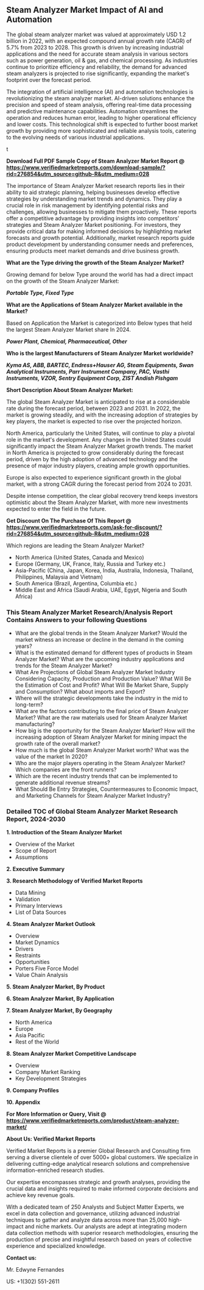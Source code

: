 <h2>Steam Analyzer Market Impact of AI and Automation</h2><p>The global steam analyzer market was valued at approximately USD 1.2 billion in 2022, with an expected compound annual growth rate (CAGR) of 5.7% from 2023 to 2028. This growth is driven by increasing industrial applications and the need for accurate steam analysis in various sectors such as power generation, oil & gas, and chemical processing. As industries continue to prioritize efficiency and reliability, the demand for advanced steam analyzers is projected to rise significantly, expanding the market's footprint over the forecast period.</p><p>The integration of artificial intelligence (AI) and automation technologies is revolutionizing the steam analyzer market. AI-driven solutions enhance the precision and speed of steam analysis, offering real-time data processing and predictive maintenance capabilities. Automation streamlines the operation and reduces human error, leading to higher operational efficiency and lower costs. This technological shift is expected to further boost market growth by providing more sophisticated and reliable analysis tools, catering to the evolving needs of various industrial applications.</p>t</p><p id="" class=""><strong>Download Full PDF Sample Copy of Steam Analyzer Market Report @ <a href="https://www.verifiedmarketreports.com/download-sample/?rid=276854&utm_source=github-R&utm_medium=028" target="_blank">https://www.verifiedmarketreports.com/download-sample/?rid=276854&utm_source=github-R&utm_medium=028</a></strong></p><p>The importance of&nbsp;Steam Analyzer Market research reports lies in their ability to aid strategic planning, helping businesses develop effective strategies by understanding market trends and dynamics. They play a crucial role in risk management by identifying potential risks and challenges, allowing businesses to mitigate them proactively. These reports offer a competitive advantage by providing insights into competitors' strategies and Steam Analyzer Market positioning. For investors, they provide critical data for making informed decisions by highlighting market forecasts and growth potential. Additionally, market research reports guide product development by understanding consumer needs and preferences, ensuring products meet market demands and drive business growth.</p><p><strong>What are the&nbsp;Type driving the growth of the Steam Analyzer Market?</strong></p><p id="" class="">Growing demand for below Type around the world has had a direct impact on the growth of the Steam Analyzer Market:</p><em><strong>Portable Type, Fixed Type</strong></em></p><strong>What are the&nbsp;Applications&nbsp;of Steam Analyzer Market available in the Market?</strong></p><p id="" class="">Based on Application the Market is categorized into Below types that held the largest Steam Analyzer Market share In 2024.</p><em><strong>Power Plant, Chemical, Pharmaceutical, Other</strong></em></p><strong>Who is the largest Manufacturers of Steam Analyzer Market worldwide?</strong></p><p><em><strong>Kyma AS, ABB, BARTEC, Endress+Hauser AG, Steam Equipments, Swan Analytical Instruments, Parr Instrument Company, PAC, Vasthi Instruments, VZOR, Sentry Equipment Corp, ZIST Andish Pishgam</strong></em></p><p id="" class=""><strong>Short Description About Steam Analyzer Market:</strong></p><p>The global Steam Analyzer Market is anticipated to rise at a considerable rate during the forecast period, between 2023 and 2031. In 2022, the market is growing steadily, and with the increasing adoption of strategies by key players, the market is expected to rise over the projected horizon.</p><p>North America, particularly the United States, will continue to play a pivotal role in the market's development. Any changes in the United States could significantly impact the Steam Analyzer Market growth trends. The market in North America is projected to grow considerably during the forecast period, driven by the high adoption of advanced technology and the presence of major industry players, creating ample growth opportunities.</p><p>Europe is also expected to experience significant growth in the global market, with a strong CAGR during the forecast period from 2024 to 2031.</p><p>Despite intense competition, the clear global recovery trend keeps investors optimistic about the Steam Analyzer Market, with more new investments expected to enter the field in the future.</p><p id="" class=""><strong>Get Discount On The Purchase Of This Report @ <a href="https://www.verifiedmarketreports.com/ask-for-discount/?rid=276854&utm_source=github-R&utm_medium=028" target="_blank">https://www.verifiedmarketreports.com/ask-for-discount/?rid=276854&utm_source=github-R&utm_medium=028</a></strong></p>Which regions are leading the Steam Analyzer Market?</p><ul><li>North America (United States, Canada and Mexico)</li><li>Europe (Germany, UK, France, Italy, Russia and Turkey etc.)</li><li>Asia-Pacific (China, Japan, Korea, India, Australia, Indonesia, Thailand, Philippines, Malaysia and Vietnam)</li><li>South America (Brazil, Argentina, Columbia etc.)</li><li>Middle East and Africa (Saudi Arabia, UAE, Egypt, Nigeria and South Africa)</li></ul><h3 id="" class="">This Steam Analyzer Market Research/Analysis Report Contains Answers to your following Questions</h3><ul><li>What are the global trends in the Steam Analyzer Market? Would the market witness an increase or decline in the demand in the coming years?</li><li>What is the estimated demand for different types of products in Steam Analyzer Market? What are the upcoming industry applications and trends for the Steam Analyzer Market?</li><li>What Are Projections of Global Steam Analyzer Market Industry Considering Capacity, Production and Production Value? What Will Be the Estimation of Cost and Profit? What Will Be Market Share, Supply and Consumption? What about imports and Export?</li><li>Where will the strategic developments take the industry in the mid to long-term?</li><li>What are the factors contributing to the final price of Steam Analyzer Market? What are the raw materials used for Steam Analyzer Market manufacturing?</li><li>How big is the opportunity for the Steam Analyzer Market? How will the increasing adoption of Steam Analyzer Market for mining impact the growth rate of the overall market?</li><li>How much is the global Steam Analyzer Market worth? What was the value of the market In 2020?</li><li>Who are the major players operating in the Steam Analyzer Market? Which companies are the front runners?</li><li>Which are the recent industry trends that can be implemented to generate additional revenue streams?</li><li>What Should Be Entry Strategies, Countermeasures to Economic Impact, and Marketing Channels for Steam Analyzer Market Industry?</li></ul><h3 id="" class="">Detailed TOC of Global Steam Analyzer Market Research Report, 2024-2030</h3><p id="" class=""><strong>1. Introduction of the Steam Analyzer Market</strong></p><ul><li>Overview of the Market</li><li>Scope of Report</li><li>Assumptions</li></ul><p id="" class=""><strong>2. Executive Summary</strong></p><p id="" class=""><strong>3. Research Methodology of Verified Market Reports</strong></p><ul><li>Data Mining</li><li>Validation</li><li>Primary Interviews</li><li>List of Data Sources</li></ul><p id="" class=""><strong>4. Steam Analyzer Market Outlook</strong></p><ul><li>Overview</li><li>Market Dynamics</li><li>Drivers</li><li>Restraints</li><li>Opportunities</li><li>Porters Five Force Model</li><li>Value Chain Analysis</li></ul><p id="" class=""><strong>5. Steam Analyzer Market, By Product</strong></p><p id="" class=""><strong>6. Steam Analyzer Market, By Application</strong></p><p id="" class=""><strong>7. Steam Analyzer Market, By Geography</strong></p><ul><li>North America</li><li>Europe</li><li>Asia Pacific</li><li>Rest of the World</li></ul><p id="" class=""><strong>8. Steam Analyzer Market Competitive Landscape</strong></p><ul><li>Overview</li><li>Company Market Ranking</li><li>Key Development Strategies</li></ul><p id="" class=""><strong>9. Company Profiles</strong></p><p id="" class=""><strong>10. Appendix</strong></p><p id="" class=""><strong>For More Information or Query, Visit @ <a href="https://www.verifiedmarketreports.com/product/steam-analyzer-market/" target="_blank">https://www.verifiedmarketreports.com/product/steam-analyzer-market/</a></strong></p><p id="" class=""><strong>About Us: Verified Market Reports</strong></p><p id="" class="">Verified Market Reports is a premier Global Research and Consulting firm serving a diverse clientele of over 5000+ global customers. We specialize in delivering cutting-edge analytical research solutions and comprehensive information-enriched research studies.</p><p id="" class="">Our expertise encompasses strategic and growth analyses, providing the crucial data and insights required to make informed corporate decisions and achieve key revenue goals.</p><p id="" class="">With a dedicated team of 250 Analysts and Subject Matter Experts, we excel in data collection and governance, utilizing advanced industrial techniques to gather and analyze data across more than 25,000 high-impact and niche markets. Our analysts are adept at integrating modern data collection methods with superior research methodologies, ensuring the production of precise and insightful research based on years of collective experience and specialized knowledge.</p><p id="" class=""><strong>Contact us:</strong></p><p id="" class="">Mr. Edwyne Fernandes</p><p id="" class="">US: +1(302) 551-2611</p>